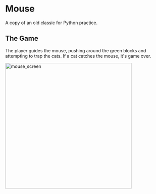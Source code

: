 # Mouse

A copy of an old classic for Python practice.

## The Game

The player guides the mouse, pushing around the green blocks and attempting to trap the cats. If a cat catches the mouse, it's game over.

<img width="400" alt="mouse_screen" src="https://github.com/hjeronen/mouse/assets/73843204/8192bf4d-2b4e-4f4a-867e-cda078d81384">
